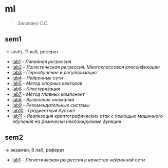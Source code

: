 # ml

> Заливако С.С.

## sem1

-> зачёт, 11 лаб, реферат

- [lab1](/ml/sem1/lab1) - _Линейная регрессия_
- [lab2](/ml/sem1/lab2) - _Логистическая регрессия. Многоклассовая классификация_
- [lab3](/ml/sem1/lab3) - _Переобучение и регуляризация_
- [lab4](/ml/sem1/lab4) - _Нейронные сети_
- [lab5](/ml/sem1/lab5) - _Метод опорных векторов_
- [lab6](/ml/sem1/lab6) - _Кластеризация_
- [lab7](/ml/sem1/lab7) - _Метод главных компонент_
- [lab8](/ml/sem1/lab8) - _Выявление аномалий_
- [lab9](/ml/sem1/lab9) - _Рекомендательные системы_
- [lab10](/ml/sem1/lab10) - _Градиентный бустинг_
- [lab11](/ml/sem1/lab11) - _Реализация криптографических атак с помощью машинного обучения на физически неклонируемые функции_

## sem2

-> экзамен, 8 лаб, реферат

- [lab1](/ml/sem2/lab1) - _Логистическая регрессия в качестве нейронной сети_
